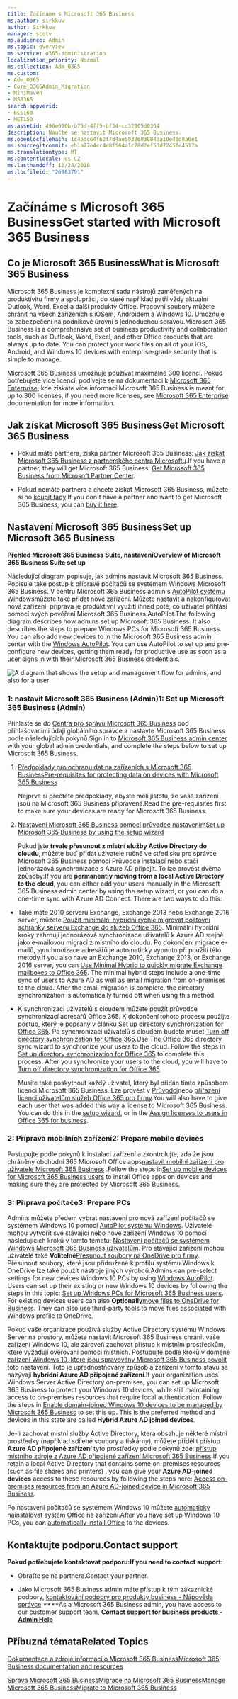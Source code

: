 ```yaml
---
title: Začínáme s Microsoft 365 Business
ms.author: sirkkuw
author: Sirkkuw
manager: scotv
ms.audience: Admin
ms.topic: overview
ms.service: o365-administration
localization_priority: Normal
ms.collection: Adm_O365
ms.custom:
- Adm_O365
- Core_O365Admin_Migration
- MiniMaven
- MSB365
search.appverid:
- BCS160
- MET150
ms.assetid: 496e690b-b75d-4ff5-bf34-cc32905d0364
description: Naučte se nastavit Microsoft 365 Business.
ms.openlocfilehash: 1c4adc64f62f7d4ae5038603804aa10e48d8a6e1
ms.sourcegitcommit: eb1a77e4cc4e8f564a1c78d2ef53d7245fe4517a
ms.translationtype: MT
ms.contentlocale: cs-CZ
ms.lasthandoff: 11/28/2018
ms.locfileid: "26983791"
---
```

# <a name="get-started-with-microsoft-365-business"></a><span data-ttu-id="347ff-103">Začínáme s Microsoft 365 Business</span><span class="sxs-lookup"><span data-stu-id="347ff-103">Get started with Microsoft 365 Business</span></span>

## <a name="what-is-microsoft-365-business"></a><span data-ttu-id="347ff-104">Co je Microsoft 365 Business</span><span class="sxs-lookup"><span data-stu-id="347ff-104">What is Microsoft 365 Business</span></span>

<span data-ttu-id="347ff-p101">Microsoft 365 Business je komplexní sada nástrojů zaměřených na produktivitu firmy a spolupráci, do které například patří vždy aktuální Outlook, Word, Excel a další produkty Office. Pracovní soubory můžete chránit na všech zařízeních s iOSem, Androidem a Windows 10. Umožňuje to zabezpečení na podnikové úrovni s jednoduchou správou.</span><span class="sxs-lookup"><span data-stu-id="347ff-p101">Microsoft 365 Business is a comprehensive set of business productivity and collaboration tools, such as Outlook, Word, Excel, and other Office products that are always up to date. You can protect your work files on all of your iOS, Android, and Windows 10 devices with enterprise-grade security that is simple to manage.</span></span>
  
<span data-ttu-id="347ff-107">Microsoft 365 Business umožňuje používat maximálně 300 licencí. Pokud potřebujete více licencí, podívejte se na dokumentaci k [Microsoft 365 Enterprise](https://go.microsoft.com/fwlink/p/?linkid=860986), kde získáte více informací.</span><span class="sxs-lookup"><span data-stu-id="347ff-107">Microsoft 365 Business is meant for up to 300 licenses, if you need more licenses, see [Microsoft 365 Enterprise](https://go.microsoft.com/fwlink/p/?linkid=860986) documentation for more information.</span></span> 
  
## <a name="get-microsoft-365-business"></a><span data-ttu-id="347ff-108">Jak získat Microsoft 365 Business</span><span class="sxs-lookup"><span data-stu-id="347ff-108">Get Microsoft 365 Business</span></span>

- <span data-ttu-id="347ff-109">Pokud máte partnera, získá partner Microsoft 365 Business: [Jak získat Microsoft 365 Business z partnerského centra Microsoftu](get-microsoft-365-business.md).</span><span class="sxs-lookup"><span data-stu-id="347ff-109">If you have a partner, they will get Microsoft 365 Business: [Get Microsoft 365 Business from Microsoft Partner Center](get-microsoft-365-business.md).</span></span>
    
- <span data-ttu-id="347ff-110">Pokud nemáte partnera a chcete získat Microsoft 365 Business, můžete si ho [koupit tady](https://www.microsoft.com/en-us/microsoft-365/business).</span><span class="sxs-lookup"><span data-stu-id="347ff-110">If you don't have a partner and want to get Microsoft 365 Business, you can [buy it here](https://www.microsoft.com/en-us/microsoft-365/business).</span></span>
    
## <a name="set-up-microsoft-365-business"></a><span data-ttu-id="347ff-111">Nastavení Microsoft 365 Business</span><span class="sxs-lookup"><span data-stu-id="347ff-111">Set up Microsoft 365 Business</span></span>

 <span data-ttu-id="347ff-112">**Přehled Microsoft 365 Business Suite, nastavení**</span><span class="sxs-lookup"><span data-stu-id="347ff-112">**Overview of Microsoft 365 Business Suite set up**</span></span>
  
<span data-ttu-id="347ff-p102">Následující diagram popisuje, jak admins nastavit Microsoft 365 Business. Popisuje také postup k přípravě počítačů se systémem Windows Microsoft 365 Business. V centru Microsoft 365 Business admin s [AutoPilot systému Windows](add-autopilot-devices-and-profile.md)můžete také přidat nové zařízení. Můžete nastavit a nakonfigurovat nová zařízení, příprava je produktivní využití ihned poté, co uživatel přihlásí pomocí svých pověření Microsoft 365 Business AutoPilot.</span><span class="sxs-lookup"><span data-stu-id="347ff-p102">The following diagram describes how admins set up Microsoft 365 Business. It also describes the steps to prepare Windows PCs for Microsoft 365 Business. You can also add new devices to in the Microsoft 365 Business admin center with the [Windows AutoPilot](add-autopilot-devices-and-profile.md). You can use AutoPilot to set up and pre-configure new devices, getting them ready for productive use as soon as a user signs in with their Microsoft 365 Business credentials.</span></span>
  
![A diagram that shows the setup and management flow for admins, and also for a user](media/249f81fc-7e79-44c7-8425-3a0b7b651c3b.png)
  
### <a name="1-set-up-microsoft-365-business-admin"></a><span data-ttu-id="347ff-118">1: nastavit Microsoft 365 Business (Admin)</span><span class="sxs-lookup"><span data-stu-id="347ff-118">1: Set up Microsoft 365 Business (Admin)</span></span>

<span data-ttu-id="347ff-119">Přihlaste se do [Centra pro správu Microsoft 365 Business](https://portal.office.com/adminportal/home) pod přihlašovacími údaji globálního správce a nastavte Microsoft 365 Business podle následujících pokynů.</span><span class="sxs-lookup"><span data-stu-id="347ff-119">Sign in to [Microsoft 365 Business admin center](https://portal.office.com/adminportal/home) with your global admin credentials, and complete the steps below to set up Microsoft 365 Business.</span></span> 
  
1. [<span data-ttu-id="347ff-120">Předpoklady pro ochranu dat na zařízeních s Microsoft 365 Business</span><span class="sxs-lookup"><span data-stu-id="347ff-120">Pre-requisites for protecting data on devices with Microsoft 365 Business</span></span>](pre-requisites-for-data-protection.md)
    
    <span data-ttu-id="347ff-121">Nejprve si přečtěte předpoklady, abyste měli jistotu, že vaše zařízení jsou na Microsoft 365 Business připravená.</span><span class="sxs-lookup"><span data-stu-id="347ff-121">Read the pre-requisites first to make sure your devices are ready for Microsoft 365 Business.</span></span>
    
2. [<span data-ttu-id="347ff-122">Nastavení Microsoft 365 Business pomocí průvodce nastavením</span><span class="sxs-lookup"><span data-stu-id="347ff-122">Set up Microsoft 365 Business by using the setup wizard</span></span>](set-up.md)
    
    <span data-ttu-id="347ff-p103">Pokud jste **trvale přesunout z místní služby Active Directory do cloudu**, můžete buď přidat uživatele ručně ve středisku pro správce Microsoft 365 Business pomocí Průvodce instalací nebo stačí jednorázová synchronizace s Azure AD připojit. To lze provést dvěma způsoby:</span><span class="sxs-lookup"><span data-stu-id="347ff-p103">If you are **permanently moving from a local Active Directory to the cloud**, you can either add your users manually in the Microsoft 365 Business admin center by using the setup wizard, or you can do a one-time sync with Azure AD Connect. There are two ways to do this:</span></span> 
    
  - <span data-ttu-id="347ff-p104">Také máte 2010 serveru Exchange, Exchange 2013 nebo Exchange 2016 server, můžete [Použít minimální hybridní rychle migrovat poštovní schránky serveru Exchange do služeb Office 365](https://support.office.com/article/fdecceed-0702-4af3-85be-f2a0013937ef). Minimální hybridní kroky zahrnují jednorázová synchronizace uživatelů k Azure AD stejně jako e-mailovou migraci z místního do cloudu. Po dokončení migrace e-mailů, synchronizace adresářů je automaticky vypnuto při použití této metody.</span><span class="sxs-lookup"><span data-stu-id="347ff-p104">If you also have an Exchange 2010, Exchange 2013, or Exchange 2016 server, you can [Use Minimal Hybrid to quickly migrate Exchange mailboxes to Office 365](https://support.office.com/article/fdecceed-0702-4af3-85be-f2a0013937ef). The minimal hybrid steps include a one-time sync of users to Azure AD as well as email migration from on-premises to the cloud. After the email migration is complete, the directory synchronization is automatically turned off when using this method.</span></span>
    
  - <span data-ttu-id="347ff-p105">K synchronizaci uživatelů s cloudem můžete použít průvodce synchronizací adresářů Office 365. K dokončení tohoto procesu použijte postup, který je popsaný v článku [Set up directory synchronization for Office 365](https://support.office.com/article/1b3b5318-6977-42ed-b5c7-96fa74b08846). Po synchronizaci uživatelů s cloudem budete muset [Turn off directory synchronization for Office 365](https://support.office.com/article/ee5f861e-bd48-4267-83d1-a4ead4b4a00d).</span><span class="sxs-lookup"><span data-stu-id="347ff-p105">Use The Office 365 directory sync wizard to synchronize your users to the cloud. Follow the steps in [Set up directory synchronization for Office 365](https://support.office.com/article/1b3b5318-6977-42ed-b5c7-96fa74b08846) to complete this process. After you synchronize your users to the cloud, you will have to [Turn off directory synchronization for Office 365](https://support.office.com/article/ee5f861e-bd48-4267-83d1-a4ead4b4a00d).</span></span>
    
    <span data-ttu-id="347ff-p106">Musíte také poskytnout každý uživatel, který byl přidán tímto způsobem licenci Microsoft 365 Business. Lze provést v [Průvodci](set-up.md)nebo [přiřazení licencí uživatelům služeb Office 365 pro firmy](https://support.office.com/article/997596B5-4173-4627-B915-36ABAC6786DC).</span><span class="sxs-lookup"><span data-stu-id="347ff-p106">You will also have to give each user that was added this way a license to Microsoft 365 Business. You can do this in the [setup wizard](set-up.md), or in the [Assign licenses to users in Office 365 for business](https://support.office.com/article/997596B5-4173-4627-B915-36ABAC6786DC).</span></span>
    
### <a name="2-prepare-mobile-devices"></a><span data-ttu-id="347ff-133">2: Příprava mobilních zařízení</span><span class="sxs-lookup"><span data-stu-id="347ff-133">2: Prepare mobile devices</span></span>

<span data-ttu-id="347ff-134">Postupujte podle pokynů k instalaci zařízení a zkontrolujte, zda že jsou chráněny obchodní 365 Microsoft Office apps[nastavit mobilní zařízení pro uživatele Microsoft 365 Business](set-up-mobile-devices.md) .</span><span class="sxs-lookup"><span data-stu-id="347ff-134">Follow the steps in[Set up mobile devices for Microsoft 365 Business users](set-up-mobile-devices.md) to install Office apps on devices and making sure they are protected by Microsoft 365 Business.</span></span> 
  
### <a name="3-prepare-pcs"></a><span data-ttu-id="347ff-135">3: Příprava počítače</span><span class="sxs-lookup"><span data-stu-id="347ff-135">3: Prepare PCs</span></span>

<span data-ttu-id="347ff-p107">Admins můžete předem vybrat nastavení pro nová zařízení počítačů se systémem Windows 10 pomocí [AutoPilot systému Windows](add-autopilot-devices-and-profile.md). Uživatelé mohou vytvořit své stávající nebo nové zařízení Windows 10 pomocí následujících kroků v tomto tématu: [Nastavení počítačů se systémem Windows Microsoft 365 Business uživatelům](set-up-windows-devices.md). Pro stávající zařízení mohou uživatelé také **Volitelně**[Přesunout soubory na OneDrive pro firmy](move-files-to-onedrive.md). Přesunout soubory, které jsou přidružené k profilu systému Windows k OneDrive lze také použít nástroje jiných výrobců.</span><span class="sxs-lookup"><span data-stu-id="347ff-p107">Admins can pre-select settings for new devices Windows 10 PCs by using [Windows AutoPilot](add-autopilot-devices-and-profile.md). Users can set up their existing or new Windows 10 devices by following the steps in this topic: [Set up Windows PCs for Microsoft 365 Business users](set-up-windows-devices.md). For existing devices users can also **Optionally**[move files to OneDrive for Business](move-files-to-onedrive.md). They can also use third-party tools to move files associated with Windows profile to OneDrive.</span></span>
  
<span data-ttu-id="347ff-p108">Pokud vaše organizace používá služby Active Directory systému Windows Server na prostory, můžete nastavit Microsoft 365 Business chránit vaše zařízení Windows 10, ale zároveň zachovat přístup k místním prostředkům, které vyžadují ověřování pomocí místních. Postupujte podle kroků v [doméně zařízení Windows 10, které jsou spravovány Microsoft 365 Business povolit](manage-windows-devices.md) toto nastavení. Toto je upřednostňovaný způsob a zařízení v tomto stavu se nazývají **hybridní Azure AD připojené zařízení**.</span><span class="sxs-lookup"><span data-stu-id="347ff-p108">If your organization uses Windows Server Active Directory on-premises, you can set up Microsoft 365 Business to protect your Windows 10 devices, while still maintaining access to on-premises resources that require local authentication. Follow the steps in [Enable domain-joined Windows 10 devices to be managed by Microsoft 365 Business](manage-windows-devices.md) to set this up. This is the preferred method and devices in this state are called **Hybrid Azure AD joined devices**.</span></span> 
  
<span data-ttu-id="347ff-143">Je-li zachovat místní služby Active Directory, která obsahuje některé místní prostředky (například sdílené soubory a tiskárny), můžete přidělit přístup **Azure AD připojené zařízení** tyto prostředky podle pokynů zde: [přístup místního zdroje z Azure AD připojené zařízení Microsoft 365 Business](access-resources.md).</span><span class="sxs-lookup"><span data-stu-id="347ff-143">If you retain a local Active Directory that contains some on-premises resources (such as file shares and printers) , you can give your **Azure AD-joined devices** access to these resources by following the steps here: [Access on-premises resources from an Azure AD-joined device in Microsoft 365 Business](access-resources.md).</span></span>
  
<span data-ttu-id="347ff-144">Po nastavení počítačů se systémem Windows 10 můžete [automaticky nainstalovat systém Office](auto-install-or-uninstall-office.md) na zařízení.</span><span class="sxs-lookup"><span data-stu-id="347ff-144">After you have set up Windows 10 PCs, you can [automatically install Office](auto-install-or-uninstall-office.md) to the devices.</span></span> 
  
## <a name="contact-support"></a><span data-ttu-id="347ff-145">Kontaktujte podporu.</span><span class="sxs-lookup"><span data-stu-id="347ff-145">Contact support</span></span>

 <span data-ttu-id="347ff-146">**Pokud potřebujete kontaktovat podporu:**</span><span class="sxs-lookup"><span data-stu-id="347ff-146">**If you need to contact support:**</span></span>
  
- <span data-ttu-id="347ff-147">Obraťte se na partnera.</span><span class="sxs-lookup"><span data-stu-id="347ff-147">Contact your partner.</span></span>
    
- <span data-ttu-id="347ff-148">Jako Microsoft 365 Business admin máte přístup k tým zákaznické podpory, [kontaktování podpory pro produkty business - Nápověda správce](https://support.office.com/article/32a17ca7-6fa0-4870-8a8d-e25ba4ccfd4b) \*\*\*\*</span><span class="sxs-lookup"><span data-stu-id="347ff-148">As a Microsoft 365 Business admin, you have access to our customer support team, **[Contact support for business products - Admin Help](https://support.office.com/article/32a17ca7-6fa0-4870-8a8d-e25ba4ccfd4b)**</span></span>
    
## <a name="related-topics"></a><span data-ttu-id="347ff-149">Příbuzná témata</span><span class="sxs-lookup"><span data-stu-id="347ff-149">Related Topics</span></span>
[<span data-ttu-id="347ff-150">Dokumentace a zdroje informací o Microsoft 365 Business</span><span class="sxs-lookup"><span data-stu-id="347ff-150">Microsoft 365 Business documentation and resources</span></span>](https://go.microsoft.com/fwlink/p/?linkid=853701)
  
<span data-ttu-id="347ff-151">[Správa Microsoft 365 Business](manage.md)[Migrace na Microsoft 365 Business](migrate-to-microsoft-365-business.md)</span><span class="sxs-lookup"><span data-stu-id="347ff-151">[Manage Microsoft 365 Business](manage.md)[Migrate to Microsoft 365 Business](migrate-to-microsoft-365-business.md)</span></span>
  

